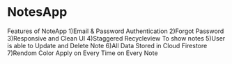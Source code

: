 # NotesApp

Features of NoteApp
1)Email & Password Authentication
2)Forgot Password
3)Responsive and Clean UI
4)Staggered Recycleview To show notes 
5)User is able to Update and Delete Note
6)All Data Stored in Cloud Firestore
7)Rendom Color Apply on Every Time on Every Note
